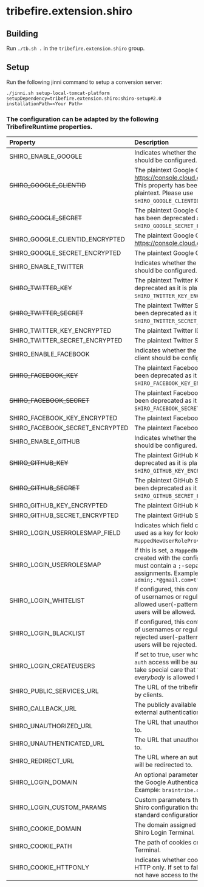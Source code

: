 # tribefire.extension.shiro

## Building

Run `./tb.sh .` in the `tribefire.extension.shiro` group.

## Setup

Run the following jinni command to setup a conversion server:

`./jinni.sh setup-local-tomcat-platform setupDependency=tribefire.extension.shiro:shiro-setup#2.0 installationPath=<Your Path>`


### The configuration can be adapted by the following TribefireRuntime properties.

| Property           | Description      | Default      |
| :------------- | :----     | :----      |
| SHIRO_ENABLE_GOOGLE         | Indicates whether the Google authentication client should be configured.     | `true` |
| ~~SHIRO_GOOGLE_CLIENTID~~         | The plaintext Google Client ID. (see https://console.cloud.google.com/apis/credentials). This property has been deprecated as it is plaintext. Please use `SHIRO_GOOGLE_CLIENTID_ENCRYPTED` instead.      | A demo-client ID usable for `localhost`. |
| ~~SHIRO_GOOGLE_SECRET~~         | The plaintext Google Client Secret. This property has been deprecated as it is plaintext. Please use `SHIRO_GOOGLE_SECRET_ENCRYPTED` instead.       | A demo secret |
| SHIRO_GOOGLE_CLIENTID_ENCRYPTED         | The plaintext Google Client ID. (see https://console.cloud.google.com/apis/credentials).       | A demo-client ID usable for `localhost`. |
| SHIRO_GOOGLE_SECRET_ENCRYPTED         | The plaintext Google Client Secret.       | A demo secret |
| SHIRO_ENABLE_TWITTER         | Indicates whether the Twitter authentication client should be configured.      | `true` |
| ~~SHIRO_TWITTER_KEY~~         | The plaintext Twitter Key. This property has been deprecated as it is plaintext. Please use `SHIRO_TWITTER_KEY_ENCRYPTED` instead.      | A demo-key usable for `localhost`. |
| ~~SHIRO_TWITTER_SECRET~~         | The plaintext Twitter Secret. This property has been deprecated as it is plaintext. Please use `SHIRO_TWITTER_SECRET_ENCRYPTED` instead.       | A demo secret |
| SHIRO_TWITTER_KEY_ENCRYPTED         | The plaintext Twitter ID.      | A demo-client ID usable for `localhost`. |
| SHIRO_TWITTER_SECRET_ENCRYPTED         | The plaintext Twitter Secret.       | A demo secret |
| SHIRO_ENABLE_FACEBOOK         | Indicates whether the Facebook authentication client should be configured.       | `true` |
| ~~SHIRO_FACEBOOK_KEY~~         | The plaintext Facebook Key. This property has been deprecated as it is plaintext. Please use `SHIRO_FACEBOOK_KEY_ENCRYPTED` instead.      | A demo-key usable for `localhost`. |
| ~~SHIRO_FACEBOOK_SECRET~~         | The plaintext Facebook Secret. This property has been deprecated as it is plaintext. Please use `SHIRO_FACEBOOK_SECRET_ENCRYPTED` instead.       | A demo secret |
| SHIRO_FACEBOOK_KEY_ENCRYPTED         | The plaintext Facebook Key.    | A demo-client ID usable for `localhost`. |
| SHIRO_FACEBOOK_SECRET_ENCRYPTED         | The plaintext Facebook Secret.       | A demo secret |
| SHIRO_ENABLE_GITHUB         | Indicates whether the GitHub authentication client should be configured.       | `true` |
| ~~SHIRO_GITHUB_KEY~~         | The plaintext GitHub Key. This property has been deprecated as it is plaintext. Please use `SHIRO_GITHUB_KEY_ENCRYPTED` instead.      | A demo-key usable for `localhost`. |
| ~~SHIRO_GITHUB_SECRET~~         | The plaintext GitHub Secret. This property has been deprecated as it is plaintext. Please use `SHIRO_GITHUB_SECRET_ENCRYPTED` instead.       | A demo secret |
| SHIRO_GITHUB_KEY_ENCRYPTED         | The plaintext GitHub Key.      | A demo-key usable for `localhost`. |
| SHIRO_GITHUB_SECRET_ENCRYPTED         | The plaintext GitHub Secret.       | A demo secret |
| SHIRO_LOGIN_USERROLESMAP_FIELD         | Indicates which field of the user profile should be used as a key for lookup in the `MappedNewUserRoleProvider`.    | `email ` |
| SHIRO_LOGIN_USERROLESMAP         | If this is set, a `MappedNewUserRoleProvider` will be created with the configuration in this property. It must contain a `;`-separated list or user to roles assignments. Example: `.*@braintribe.com=tf-admin;.*@gmail.com=tf-user`      | `empty` |
| SHIRO_LOGIN_WHITELIST         | If configured, this contains a comma-separated list of usernames or regular expressions that define allowed user(-patterns). When this is empty, all users will be allowed.       | `empty` |
| SHIRO_LOGIN_BLACKLIST         | If configured, this contains a comma-separated list of usernames or regular expressions that define rejected user(-patterns). When this is empty, no users will be rejected.       | `empty` |
| SHIRO_LOGIN_CREATEUSERS         | If set to true, user who are not registered in the `auth` access will be automatically created. Please take special care that this does not mean that *everybody* is allowed to log in.        | `true` |
| SHIRO_PUBLIC_SERVICES_URL         | The URL of the tribefire services publicly reachable by clients.       | The value defined by `TRIBEFIRE_PUBLIC_SERVICES_URL` |
| SHIRO_CALLBACK_URL         | The publicly available callback URL as used by the external authentication scheme.       | `SHIRO_PUBLIC_SERVICES_URL`+`component/remote-login/auth/callback` |
| SHIRO_UNAUTHORIZED_URL         | The URL that unauthorized users will be redirected to.      | `SHIRO_PUBLIC_SERVICES_URL`+`component/remote-login` |
| SHIRO_UNAUTHENTICATED_URL         | The URL that unauthorized users will be redirected to.      | `empty` |
| SHIRO_REDIRECT_URL         | The URL where an authenticated/authorized user will be redirected to.     | `SHIRO_PUBLIC_SERVICES_URL` |
| SHIRO_LOGIN_DOMAIN         | An optional parameter that can be used to restrict the Google Authentication to a specific domain. Example: `braintribe.com`     | `empty` |
| SHIRO_LOGIN_CUSTOM_PARAMS         | Custom parameters that will be written into the Shiro configuration that are not covered by the standard configuration settings.     | `empty` |
| SHIRO_COOKIE_DOMAIN         | The domain assigned to cookies created by the Shiro Login Terminal.     | The value defined by `TRIBEFIRE_COOKIE_DOMAIN` |
| SHIRO_COOKIE_PATH         | The path of cookies created by the Shiro Login Terminal.     | The value defined by `TRIBEFIRE_COOKIE_PATH` |
| SHIRO_COOKIE_HTTPONLY         | Indicates whether cookies should be restricted to HTTP only. If set to false, Javascript clients may not have access to the cookie.     | The value defined by `TRIBEFIRE_COOKIE_HTTPONLY` (default: false) |


